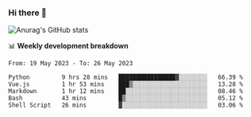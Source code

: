 ### Hi there 👋
![Anurag's GitHub stats](https://github-readme-stats.vercel.app/api?username=jami1024&show_icons=true&theme=radical)

📊 **Weekly development breakdown**
<!--START_SECTION:waka-->

```text
From: 19 May 2023 - To: 26 May 2023

Python         9 hrs 28 mins   ████████████████▓░░░░░░░░   66.39 %
Vue.js         1 hr 53 mins    ███▒░░░░░░░░░░░░░░░░░░░░░   13.28 %
Markdown       1 hr 12 mins    ██░░░░░░░░░░░░░░░░░░░░░░░   08.46 %
Bash           43 mins         █▒░░░░░░░░░░░░░░░░░░░░░░░   05.12 %
Shell Script   26 mins         ▓░░░░░░░░░░░░░░░░░░░░░░░░   03.06 %
```

<!--END_SECTION:waka-->
<!--
**jami1024/jami1024** is a ✨ _special_ ✨ repository because its `README.md` (this file) appears on your GitHub profile.

Here are some ideas to get you started:

- 🔭 I’m currently working on ...
- 🌱 I’m currently learning ...
- 👯 I’m looking to collaborate on ...
- 🤔 I’m looking for help with ...
- 💬 Ask me about ...
- 📫 How to reach me: ...
- 😄 Pronouns: ...
- ⚡ Fun fact: ...
-->
